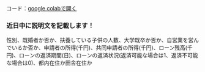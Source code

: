 コード：[google colabで開く](https://colab.research.google.com/drive/1Gg65BXKWWumWzWrbMYexzbhufZLMg8Sm?usp=sharing)


### 近日中に説明文を記載します！


性別、既婚者か否か、扶養している子供の人数、大学既卒か否か、自営業を営んでいるか否か、申請者の所得(千円)、共同申請者の所得(千円)、ローン残高(千円)、ローンの返済期間(日)、ローンの返済状況(返済可能な場合は1、返済不可能な場合は0)、都内在住か田舎在住か
